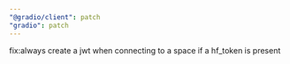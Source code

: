```yaml
---
"@gradio/client": patch
"gradio": patch
---
```


fix:always create a jwt when connecting to a space if a hf_token is present
